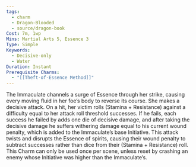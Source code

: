 ```yaml
---
tags:
  - charm
  - Dragon-Blooded
  - source/dragon-book
Cost: 7m, 1wp
Mins: Martial Arts 5, Essence 3
Type: Simple
Keywords:
  - Decisive-only
  - Water
Duration: Instant
Prerequisite Charms:
  - "[[Theft-of-Essence Method]]"
---
```

The Immaculate channels a surge of Essence through her strike, causing every moving fluid in her foe’s body to reverse its course. She makes a decisive attack. On a hit, her victim rolls (Stamina + Resistance) against a difficulty equal to her attack roll threshold successes. If he fails, each success he failed by adds one die of decisive damage, and after taking the decisive damage he suffers withering damage equal to his current wound penalty, which is added to the Immaculate’s base Initiative. This attack twists and disrupts the Essence of spirits, causing their wound penalty to subtract successes rather than dice from their (Stamina + Resistance) roll. This Charm can only be used once per scene, unless reset by crashing an enemy whose Initiative was higher than the Immaculate’s.
